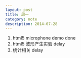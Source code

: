 ```yaml
---
layout: post
title: 周一
category: note
description: 2014-07-28
---
```


1. html5 microphone demo  done
2. html5 波形产生实验     delay
3. 统计相关               delay



